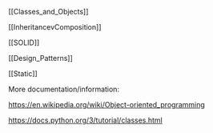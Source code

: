[[Classes_and_Objects]]

[[InheritancevComposition]]

[[SOLID]]

[[Design_Patterns]]

[[Static]]

More documentation/information:

https://en.wikipedia.org/wiki/Object-oriented_programming

https://docs.python.org/3/tutorial/classes.html

